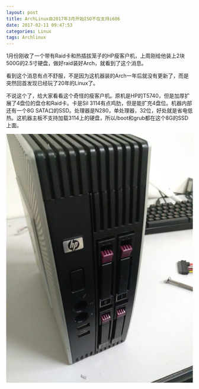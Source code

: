 ```yaml
---
layout: post
title: ArchLinux自2017年3月开始ISO不在支持i686
date: 2017-02-11 09:47:53
categories: Linux
tags: Archlinux
---
```


1月份刚收了一个带有Raid卡和热插拔笼子的HP瘦客户机，上周刚给他装上2块500G的2.5寸硬盘，做好raid装好Arch，就看到了这个消息。

看到这个消息有点不舒服，不是因为这机器装的Arch一年后就没有更新了，而是突然回首发现已经玩了20年的Linux了。

不说这个了，给大家看看这个奇怪的瘦客户机。原机是HP的T5740，但是加厚扩展了4盘位的盘仓和Raid卡。卡是Sil 3114有点鸡肋，但是能扩充4盘位。机器内部还有一个8G SATA口的SSD。处理器是N280，单处理器，32位，好处就是省电低热。这机器主板不支持加载3114上的硬盘，所以/boot和grub都在这个8G的SSD上面。

![](/images/2017/02/638597461837233419-1.jpg)
